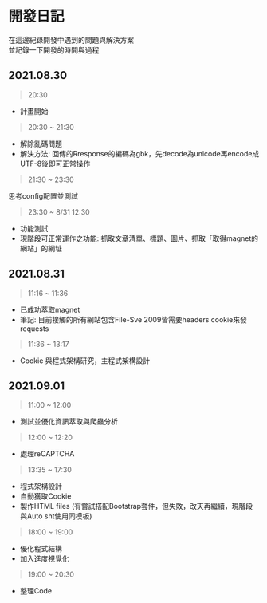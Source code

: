 # 開發日記

在這邊紀錄開發中遇到的問題與解決方案<br>
並記錄一下開發的時間與過程

## 2021.08.30

> 20:30

 - 計畫開始

> 20:30 ~ 21:30

 - 解除亂碼問題
 - 解決方法: 回傳的Rresponse的編碼為gbk，先decode為unicode再encode成UTF-8後即可正常操作

> 21:30 ~ 23:30

思考config配置並測試

> 23:30 ~ 8/31 12:30

 - 功能測試
 - 現階段可正常運作之功能: 抓取文章清單、標題、圖片、抓取「取得magnet的網站」的網址

## 2021.08.31

> 11:16 ~ 11:36

 - 已成功萃取magnet
 - 筆記: 目前接觸的所有網站包含File-Sve 2009皆需要headers cookie來發requests

>  11:36 ~ 13:17

 - Cookie 與程式架構研究，主程式架構設計

## 2021.09.01

> 11:00 ~ 12:00

 - 測試並優化資訊萃取與爬蟲分析

> 12:00 ~ 12:20

 - 處理reCAPTCHA

> 13:35 ~ 17:30

 - 程式架構設計
 - 自動獲取Cookie
 - 製作HTML files (有嘗試搭配Bootstrap套件，但失敗，改天再繼續，現階段與Auto sht使用同模板)

> 18:00 ~ 19:00

 - 優化程式結構
 - 加入進度視覺化

> 19:00 ~ 20:30

 - 整理Code
